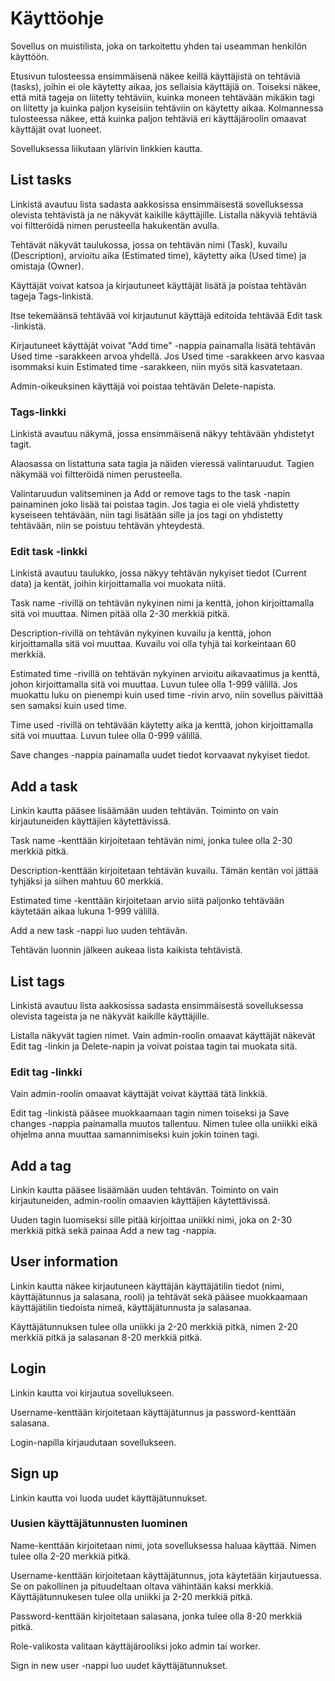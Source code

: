 # Käyttöohje

Sovellus on muistilista, joka on tarkoitettu yhden tai useamman henkilön käyttöön. 

Etusivun tulosteessa ensimmäisenä näkee keillä käyttäjistä on tehtäviä (tasks), joihin ei ole käytetty aikaa, jos sellaisia käyttäjiä on.
Toiseksi näkee, että mitä tageja on liitetty tehtäviin, kuinka moneen tehtävään mikäkin tagi on liitetty ja kuinka paljon kyseisiin tehtäviin on käytetty aikaa.
Kolmannessa tulosteessa näkee, että kuinka paljon tehtäviä eri käyttäjäroolin omaavat käyttäjät ovat luoneet.

Sovelluksessa liikutaan ylärivin linkkien kautta.

## List tasks

Linkistä avautuu lista sadasta aakkosissa ensimmäisestä sovelluksessa olevista tehtävistä ja ne näkyvät kaikille käyttäjille. Listalla näkyviä tehtäviä voi filtteröidä nimen perusteella hakukentän avulla.

Tehtävät näkyvät taulukossa, jossa on tehtävän nimi (Task), kuvailu (Description), arvioitu aika (Estimated time), käytetty aika (Used time) ja omistaja (Owner).

Käyttäjät voivat katsoa ja kirjautuneet käyttäjät lisätä ja poistaa tehtävän tageja Tags-linkistä.

Itse tekemäänsä tehtävää voi kirjautunut käyttäjä editoida tehtävää Edit task -linkistä.

Kirjautuneet käyttäjät voivat "Add time" -nappia painamalla lisätä tehtävän Used time -sarakkeen arvoa yhdellä. Jos Used time -sarakkeen arvo kasvaa isommaksi kuin Estimated time -sarakkeen, niin myös sitä kasvatetaan.

Admin-oikeuksinen käyttäjä voi poistaa tehtävän Delete-napista.

### Tags-linkki

Linkistä avautuu näkymä, jossa ensimmäisenä näkyy tehtävään yhdistetyt tagit.

Alaosassa on listattuna sata tagia ja näiden vieressä valintaruudut. Tagien näkymää voi filtteröidä nimen perusteella.

Valintaruudun valitseminen ja Add or remove tags to the task -napin painaminen joko lisää tai poistaa tagin. Jos tagia ei ole vielä yhdistetty kyseiseen tehtävään, niin tagi lisätään sille ja jos tagi on yhdistetty tehtävään, niin se poistuu tehtävän yhteydestä.

### Edit task -linkki

Linkistä avautuu taulukko, jossa näkyy tehtävän nykyiset tiedot (Current data) ja kentät, joihin kirjoittamalla voi muokata niitä.

Task name -rivillä on tehtävän nykyinen nimi ja kenttä, johon kirjoittamalla sitä voi muuttaa. Nimen pitää olla 2-30 merkkiä pitkä.

Description-rivillä on tehtävän nykyinen kuvailu ja kenttä, johon kirjoittamalla sitä voi muuttaa. Kuvailu voi olla tyhjä tai korkeintaan 60 merkkiä.

Estimated time -rivillä on tehtävän nykyinen arvioitu aikavaatimus ja kenttä, johon kirjoittamalla sitä voi muuttaa. Luvun tulee olla 1-999 välillä. Jos muokattu luku on pienempi kuin used time -rivin arvo, niin sovellus päivittää sen samaksi kuin used time.

Time used -rivillä on tehtävään käytetty aika ja kenttä, johon kirjoittamalla sitä voi muuttaa. Luvun tulee olla 0-999 välillä.

Save changes -nappia painamalla uudet tiedot korvaavat nykyiset tiedot.

## Add a task

Linkin kautta pääsee lisäämään uuden tehtävän. Toiminto on vain kirjautuneiden käyttäjien käytettävissä.

Task name -kenttään kirjoitetaan tehtävän nimi, jonka tulee olla 2-30 merkkiä pitkä.

Description-kenttään kirjoitetaan tehtävän kuvailu. Tämän kentän voi jättää tyhjäksi ja siihen mahtuu 60 merkkiä.

Estimated time -kenttään kirjoitetaan arvio siitä paljonko tehtävään käytetään aikaa lukuna 1-999 välillä.

Add a new task -nappi luo uuden tehtävän. 

Tehtävän luonnin jälkeen aukeaa lista kaikista tehtävistä.

## List tags

Linkistä avautuu lista aakkosissa sadasta ensimmäisestä sovelluksessa olevista tageista ja ne näkyvät kaikille käyttäjille.

Listalla näkyvät tagien nimet. Vain admin-roolin omaavat käyttäjät näkevät Edit tag -linkin ja Delete-napin ja voivat poistaa tagin tai muokata sitä.

### Edit tag -linkki

Vain admin-roolin omaavat käyttäjät voivat käyttää tätä linkkiä.

Edit tag -linkistä pääsee muokkaamaan tagin nimen toiseksi ja Save changes -nappia painamalla muutos tallentuu. Nimen tulee olla uniikki eikä ohjelma anna muuttaa samannimiseksi kuin jokin toinen tagi.

## Add a tag

Linkin kautta pääsee lisäämään uuden tehtävän. Toiminto on vain kirjautuneiden, admin-roolin omaavien käyttäjien käytettävissä.

Uuden tagin luomiseksi sille pitää kirjoittaa uniikki nimi, joka on 2-30 merkkiä pitkä sekä painaa Add a new tag -nappia.

## User information

Linkin kautta näkee kirjautuneen käyttäjän käyttäjätilin tiedot (nimi, käyttäjätunnus ja salasana, rooli) ja tehtävät sekä pääsee muokkaamaan käyttäjätilin tiedoista nimeä, käyttäjätunnusta ja salasanaa.

Käyttäjätunnuksen tulee olla uniikki ja 2-20 merkkiä pitkä, nimen 2-20 merkkiä pitkä ja salasanan 8-20 merkkiä pitkä.

## Login

Linkin kautta voi kirjautua sovellukseen.

Username-kenttään kirjoitetaan käyttäjätunnus ja password-kenttään salasana.

Login-napilla kirjaudutaan sovellukseen.

## Sign up

Linkin kautta voi luoda uudet käyttäjätunnukset.

### Uusien käyttäjätunnusten luominen

Name-kenttään kirjoitetaan nimi, jota sovelluksessa haluaa käyttää. Nimen tulee olla 2-20 merkkiä pitkä.

Username-kenttään kirjoitetaan käyttäjätunnus, jota käytetään kirjautuessa. Se on pakollinen ja pituudeltaan oltava vähintään kaksi merkkiä. Käyttäjätunnukesen tulee olla uniikki ja 2-20 merkkiä pitkä.

Password-kenttään kirjoitetaan salasana, jonka tulee olla 8-20 merkkiä pitkä.

Role-valikosta valitaan käyttäjärooliksi joko admin tai worker.

Sign in new user -nappi luo uudet käyttäjätunnukset.


